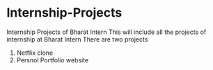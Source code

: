 # Internship-Projects
Internship Projects of Bharat Intern
This will include all the projects of internship at Bharat Intern
There are two projects 
1. Netflix clone
2. Persnol Portfolio website
